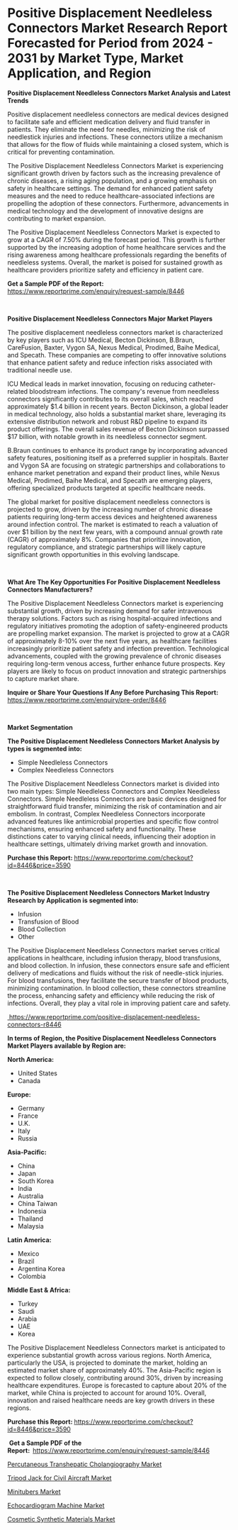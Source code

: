 <p><h1>Positive Displacement Needleless Connectors Market Research Report Forecasted for Period from 2024 -  2031 by Market Type, Market Application, and Region</h1></p><p><strong>Positive Displacement Needleless Connectors Market Analysis and Latest Trends</strong></p>
<p><p>Positive displacement needleless connectors are medical devices designed to facilitate safe and efficient medication delivery and fluid transfer in patients. They eliminate the need for needles, minimizing the risk of needlestick injuries and infections. These connectors utilize a mechanism that allows for the flow of fluids while maintaining a closed system, which is critical for preventing contamination.</p><p>The Positive Displacement Needleless Connectors Market is experiencing significant growth driven by factors such as the increasing prevalence of chronic diseases, a rising aging population, and a growing emphasis on safety in healthcare settings. The demand for enhanced patient safety measures and the need to reduce healthcare-associated infections are propelling the adoption of these connectors. Furthermore, advancements in medical technology and the development of innovative designs are contributing to market expansion.</p><p>The Positive Displacement Needleless Connectors Market is expected to grow at a CAGR of 7.50% during the forecast period. This growth is further supported by the increasing adoption of home healthcare services and the rising awareness among healthcare professionals regarding the benefits of needleless systems. Overall, the market is poised for sustained growth as healthcare providers prioritize safety and efficiency in patient care.</p></p>
<p><strong>Get a Sample PDF of the Report:&nbsp;</strong> <a href="https://www.reportprime.com/enquiry/request-sample/8446">https://www.reportprime.com/enquiry/request-sample/8446</a></p>
<p>&nbsp;</p>
<p><strong>Positive Displacement Needleless Connectors Major Market Players</strong></p>
<p><p>The positive displacement needleless connectors market is characterized by key players such as ICU Medical, Becton Dickinson, B.Braun, CareFusion, Baxter, Vygon SA, Nexus Medical, Prodimed, Baihe Medical, and Specath. These companies are competing to offer innovative solutions that enhance patient safety and reduce infection risks associated with traditional needle use.</p><p>ICU Medical leads in market innovation, focusing on reducing catheter-related bloodstream infections. The company's revenue from needleless connectors significantly contributes to its overall sales, which reached approximately $1.4 billion in recent years. Becton Dickinson, a global leader in medical technology, also holds a substantial market share, leveraging its extensive distribution network and robust R&D pipeline to expand its product offerings. The overall sales revenue of Becton Dickinson surpassed $17 billion, with notable growth in its needleless connector segment.</p><p>B.Braun continues to enhance its product range by incorporating advanced safety features, positioning itself as a preferred supplier in hospitals. Baxter and Vygon SA are focusing on strategic partnerships and collaborations to enhance market penetration and expand their product lines, while Nexus Medical, Prodimed, Baihe Medical, and Specath are emerging players, offering specialized products targeted at specific healthcare needs.</p><p>The global market for positive displacement needleless connectors is projected to grow, driven by the increasing number of chronic disease patients requiring long-term access devices and heightened awareness around infection control. The market is estimated to reach a valuation of over $1 billion by the next few years, with a compound annual growth rate (CAGR) of approximately 8%. Companies that prioritize innovation, regulatory compliance, and strategic partnerships will likely capture significant growth opportunities in this evolving landscape.</p></p>
<p>&nbsp;</p>
<p><strong>What Are The Key Opportunities For Positive Displacement Needleless Connectors Manufacturers?</strong></p>
<p><p>The Positive Displacement Needleless Connectors market is experiencing substantial growth, driven by increasing demand for safer intravenous therapy solutions. Factors such as rising hospital-acquired infections and regulatory initiatives promoting the adoption of safety-engineered products are propelling market expansion. The market is projected to grow at a CAGR of approximately 8-10% over the next five years, as healthcare facilities increasingly prioritize patient safety and infection prevention. Technological advancements, coupled with the growing prevalence of chronic diseases requiring long-term venous access, further enhance future prospects. Key players are likely to focus on product innovation and strategic partnerships to capture market share.</p></p>
<p><strong>Inquire or Share Your Questions If Any Before Purchasing This Report:</strong> <a href="https://www.reportprime.com/enquiry/pre-order/8446">https://www.reportprime.com/enquiry/pre-order/8446</a></p>
<p>&nbsp;</p>
<p><strong>Market Segmentation</strong></p>
<p><strong>The Positive Displacement Needleless Connectors Market Analysis by types is segmented into:</strong></p>
<p><ul><li>Simple Needleless Connectors</li><li>Complex Needleless Connectors</li></ul></p>
<p><p>The Positive Displacement Needleless Connectors market is divided into two main types: Simple Needleless Connectors and Complex Needleless Connectors. Simple Needleless Connectors are basic devices designed for straightforward fluid transfer, minimizing the risk of contamination and air embolism. In contrast, Complex Needleless Connectors incorporate advanced features like antimicrobial properties and specific flow control mechanisms, ensuring enhanced safety and functionality. These distinctions cater to varying clinical needs, influencing their adoption in healthcare settings, ultimately driving market growth and innovation.</p></p>
<p><strong>Purchase this Report:&nbsp;</strong><a href="https://www.reportprime.com/checkout?id=8446&price=3590">https://www.reportprime.com/checkout?id=8446&price=3590</a></p>
<p>&nbsp;</p>
<p><strong>The Positive Displacement Needleless Connectors Market Industry Research by Application is segmented into:</strong></p>
<p><ul><li>Infusion</li><li>Transfusion of Blood</li><li>Blood Collection</li><li>Other</li></ul></p>
<p><p>The Positive Displacement Needleless Connectors market serves critical applications in healthcare, including infusion therapy, blood transfusions, and blood collection. In infusion, these connectors ensure safe and efficient delivery of medications and fluids without the risk of needle-stick injuries. For blood transfusions, they facilitate the secure transfer of blood products, minimizing contamination. In blood collection, these connectors streamline the process, enhancing safety and efficiency while reducing the risk of infections. Overall, they play a vital role in improving patient care and safety.</p></p>
<p><a href="https://www.reportprime.com/positive-displacement-needleless-connectors-r8446">&nbsp;https://www.reportprime.com/positive-displacement-needleless-connectors-r8446</a></p>
<p><strong>In terms of Region, the Positive Displacement Needleless Connectors Market Players available by Region are:</strong></p>
<p>
    <p> <strong> North America: </strong>
        <ul>
            <li>United States</li>
            <li>Canada</li>
        </ul>
        </p> 
    <p> <strong> Europe: </strong>
        <ul>
            <li>Germany</li>
            <li>France</li>
            <li>U.K.</li>
            <li>Italy</li>
            <li>Russia</li>
        </ul>
        </p> 
    <p> <strong> Asia-Pacific: </strong>
        <ul>
            <li>China</li>
            <li>Japan</li>
            <li>South Korea</li>
            <li>India</li>
            <li>Australia</li>
            <li>China Taiwan</li>
            <li>Indonesia</li>
            <li>Thailand</li>
            <li>Malaysia</li>
        </ul>
        </p> 
    <p> <strong> Latin America: </strong>
        <ul>
            <li>Mexico</li>
            <li>Brazil</li>
            <li>Argentina Korea</li>
            <li>Colombia</li>
        </ul>
        </p> 
    <p> <strong> Middle East & Africa: </strong>
        <ul>
            <li>Turkey</li>
            <li>Saudi</li>
            <li>Arabia</li>
            <li>UAE</li>
            <li>Korea</li>
        </ul>
    </p>
    </p>
<p><p>The Positive Displacement Needleless Connectors market is anticipated to experience substantial growth across various regions. North America, particularly the USA, is projected to dominate the market, holding an estimated market share of approximately 40%. The Asia-Pacific region is expected to follow closely, contributing around 30%, driven by increasing healthcare expenditures. Europe is forecasted to capture about 20% of the market, while China is projected to account for around 10%. Overall, innovation and raised healthcare needs are key growth drivers in these regions.</p></p>
<p><strong>Purchase this Report: </strong><a href="https://www.reportprime.com/checkout?id=8446&price=3590">https://www.reportprime.com/checkout?id=8446&price=3590</a></p>
<p>&nbsp;<strong>Get a Sample PDF of the Report:&nbsp;&nbsp;</strong><a href="https://www.reportprime.com/enquiry/request-sample/8446">https://www.reportprime.com/enquiry/request-sample/8446</a></p>
<p><strong></strong></p>
<p><p><a href="https://github.com/napierswinnyfg/Market-Research-Report-List-1/blob/main/percutaneous-transhepatic-cholangiography-market.md">Percutaneous Transhepatic Cholangiography Market</a></p><p><a href="https://medium.com/@sagorhossaincs33_80453/the-global-tripod-jack-for-civil-aircraft-market-identifies-drivers-restraints-opportunities-d4ce1f9d9c9e?postPublishedType=initial">Tripod Jack for Civil Aircraft Market</a></p><p><a href="https://www.linkedin.com/pulse/minitubers-market-outlook-forecast-from-2024-2031-imarkete-edrtf?trackingId=%2F79YSef4TuaZ%2FTksBlIhhw%3D%3D">Minitubers Market</a></p><p><a href="https://www.linkedin.com/pulse/echocardiogram-machine-market-share-size-trends-industry-r7icf?trackingId=VCIBpTmHRgSjOS9V9jN2fg%3D%3D">Echocardiogram Machine Market</a></p><p><a href="https://issuu.com/reportprime-2/docs/cosmetic-synthetic-materials-market_9423ec6c54c473">Cosmetic Synthetic Materials Market</a></p></p>